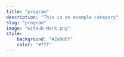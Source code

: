 ```yaml
---
title: "program"
description: "This is an example category"
slug: "program"
image: "GitHub-Mark.png"
style:
    background: "#2a9d8f"
    color: "#fff"
---
```

